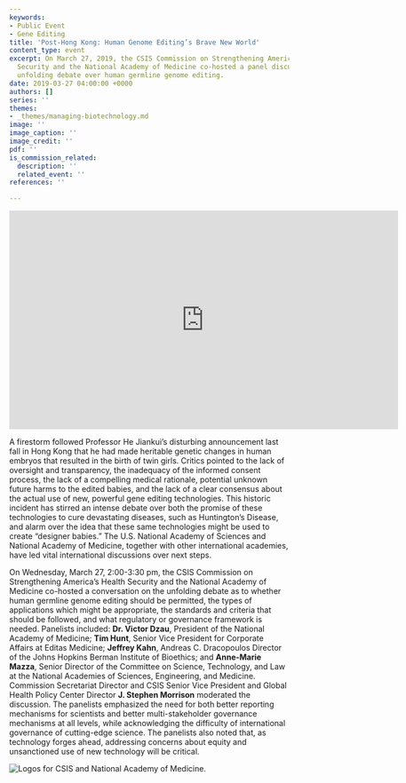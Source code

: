 ```yaml
---
keywords:
- Public Event
- Gene Editing
title: 'Post-Hong Kong: Human Genome Editing’s Brave New World'
content_type: event
excerpt: On March 27, 2019, the CSIS Commission on Strengthening America’s Health
  Security and the National Academy of Medicine co-hosted a panel discussion on the
  unfolding debate over human germline genome editing.
date: 2019-03-27 04:00:00 +0000
authors: []
series: ''
themes:
- _themes/managing-biotechnology.md
image: ''
image_caption: ''
image_credit: ''
pdf: ''
is_commission_related:
  description: ''
  related_event: ''
references: ''

---
```

<div class="video-wrapper post-feature-video"><iframe width="700" height="394" src="https://www.youtube.com/embed/zAXcPkjN2RE" frameborder="0" allow="autoplay; encrypted-media" allowfullscreen></iframe></div>

A firestorm followed Professor He Jiankui’s disturbing announcement last fall in Hong Kong that he had made heritable genetic changes in human embryos that resulted in the birth of twin girls. Critics pointed to the lack of oversight and transparency, the inadequacy of the informed consent process, the lack of a compelling medical rationale, potential unknown future harms to the edited babies, and the lack of a clear consensus about the actual use of new, powerful gene editing technologies. This historic incident has stirred an intense debate over both the promise of these technologies to cure devastating diseases, such as Huntington’s Disease, and alarm over the idea that these same technologies might be used to create “designer babies.” The U.S. National Academy of Sciences and National Academy of Medicine, together with other international academies, have led vital international discussions over next steps.

On Wednesday, March 27, 2:00-3:30 pm, the CSIS Commission on Strengthening America’s Health Security and the National Academy of Medicine co-hosted a conversation on the unfolding debate as to whether human germline genome editing should be permitted, the types of applications which might be appropriate, the standards and criteria that should be followed, and what regulatory or governance framework is needed. Panelists included: **Dr. Victor Dzau**, President of the National Academy of Medicine; **Tim Hunt**, Senior Vice President for Corporate Affairs at Editas Medicine; **Jeffrey Kahn**, Andreas C. Dracopoulos Director of the Johns Hopkins Berman Institute of Bioethics; and **Anne-Marie Mazza**, Senior Director of the Committee on Science, Technology, and Law at the National Academies of Sciences, Engineering, and Medicine. Commission Secretariat Director and CSIS Senior Vice President and Global Health Policy Center Director **J. Stephen Morrison** moderated the discussion. The panelists emphasized the need for both better reporting mechanisms for scientists and better multi-stakeholder governance mechanisms at all levels, while acknowledging the difficulty of international governance of cutting-edge science. The panelists also noted that, as technology forges ahead, addressing concerns about equity and unsanctioned use of new technology will be critical.

<picture style="display:block">
<!--\[if IE 9\]><video style="display: none;><!\[endif\]-->
<source data-srcset="https://res.cloudinary.com/csisideaslab/image/upload/f_auto,q_auto,w_600/v1554831684/health-commission/csis_national_academy_logo_mobile.jpg" media="(max-width: 900px)" srcset="https://res.cloudinary.com/csisideaslab/image/upload/f_auto,q_auto,w_600/v1554831684/health-commission/csis_national_academy_logo_mobile.jpg">
<source data-srcset="https://res.cloudinary.com/csisideaslab/image/upload/f_auto,q_auto,w_600/v1554831684/health-commission/csis_national_academy_logo.jpg" srcset="https://res.cloudinary.com/csisideaslab/image/upload/f_auto,q_auto,w_600/v1554831684/health-commission/csis_national_academy_logo.jpg">
<!--\[if IE 9\]></video><!\[endif\]-->
<img data-src="https://res.cloudinary.com/csisideaslab/image/upload/f_auto,q_auto,w_600/v1554831684/health-commission/csis_national_academy_logo.jpg"  alt="Logos for CSIS and National Academy of Medicine."  src="https://res.cloudinary.com/csisideaslab/image/upload/f_auto,q_auto,w_600/v1554831684/health-commission/csis_national_academy_logo.jpg">
</picture>